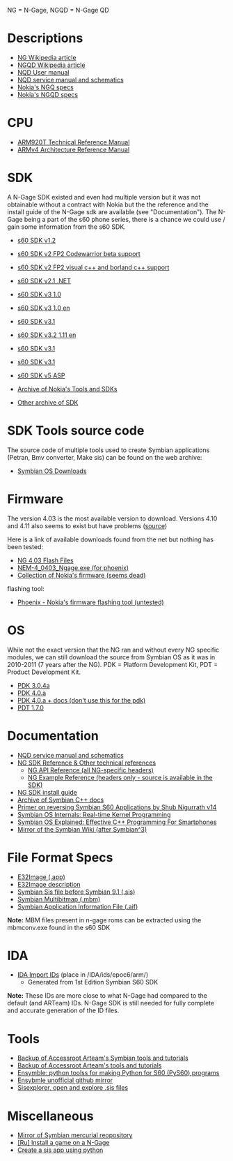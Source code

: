 NG = N-Gage, NGQD = N-Gage QD


# Descriptions

* [NG Wikipedia article](https://en.wikipedia.org/wiki/N-Gage_(device))
* [NGQD Wikipedia article](https://en.wikipedia.org/wiki/N-Gage_QD)
* [NQD User manual](http://www.manualslib.com/manual/112327/Nokia-N-Gage-Qd.html?page=4#manual)
* [NQD service manual and schematics](http://www.cpkb.org/wiki/Nokia_N-Gage_QD_service_manual_and_schematics_download)
* [Nokia's NGQ specs](http://web.archive.org/web/20040604111114/http://www.n-gage.com/en-R1/gamedeck/ngage/techspex/)
* [Nokia's NGQD specs](http://web.archive.org/web/20080115210709/http://www.n-gage.com/en-R1/gamedeck/ngage_qd/techspex/)

# CPU

* [ARM920T Technical Reference Manual](http://infocenter.arm.com/help/index.jsp?topic=/com.arm.doc.ddi0151c/I71066.html) 
* [ARMv4 Architecture Reference Manual](https://www.altera.com/content/dam/altera-www/global/en_US/pdfs/literature/third-party/archives/ddi0100e_arm_arm.pdf)

# SDK

A N-Gage SDK existed and even had multiple version but it was not obtainable without a contract with Nokia but the the reference and the install guide of the N-Gage sdk are available (see "Documentation"). The N-Gage being a part of the s60 phone series, there is a chance we could use / gain some information from the s60 SDK.

* [s60 SDK v1.2](https://mega.nz/#!Tw4V3ILJ!hLaHP33Yt6X2W0wOrIRoHYmBwAtkYWfDIqk5H3Fj6xk)
* [s60 SDK v2 FP2 Codewarrior beta support](https://mega.co.nz/#!dRZC1QDQ!jkjYA5aMv8uPc3H7gR37XLbkD_Istm62skstwzIiPec)
* [s60 SDK v2 FP2 visual c++ and borland c++ support](http://www.mediafire.com/download/6ktbu177ehnfi8m/s60_2nd_fp2_sdk_msb.zip)
* [s60 SDK v2.1 .NET](http://www.mediafire.com/download/87ul661njioxzx7/S60_SDK_2_1_NET.zip)
* [s60 SDK v3 1.0](http://www.mediafire.com/download/kc94rnlrrs1wh90/S60_3rd_SDK_v1.0.zip)
* [s60 SDK v3 1.0 en](http://www.mediafire.com/download/3g3e3ayb3lxqngc/Symbian_3_SDK_v1_0_en.zip)
* [s60 SDK v3.1](http://www.mediafire.com/download/9uc7fjb2ynmxlud/s60v3.1_SDK.zip)
* [s60 SDK v3.2 1.11 en](http://www.mediafire.com/download/ilem6w0xxjm515m/S60_SDK_3.2_v1.1.1_en.zip)
* [s60 SDK v3.1](http://www.mediafire.com/download/9uc7fjb2ynmxlud/s60v3.1_SDK.zip)
* [s60 SDK v3.1](http://www.mediafire.com/download/9uc7fjb2ynmxlud/s60v3.1_SDK.zip)
* [s60 SDK v5 ASP](http://www.mediafire.com/download/mbahmx9nyry45vj/S60_5th_SDK_ASP_v1.0.1.zip)

* [Archive of Nokia's Tools and SDKs](https://www.mediafire.com/folder/79jhy594xb3uk/Symbian_Development)
* [Other archive of SDK](https://www.mediafire.com/?lyq486h09nhq5)

# SDK Tools source code

The source code of multiple tools used to create Symbian applications (Petran, Bmv converter, Make sis) can be found on the web archive:

* [Symbian OS Downloads](http://web.archive.org/web/20040219100337/http://symbianos.org/download/)

# Firmware

The version 4.03 is the most available version to download. Versions 4.10 and 4.11 also seems to exist but have problems ([source](http://my-symbian.com/forum/viewtopic.php?t=19466))

Here is a link of available downloads found from the net but nothing has been tested:

* [NG 4.03 Flash Files](http://www.freeflashfile.com/nokia.php?opt=bm9raWEvRENUNC9OR0FHRS5ORU0tNA%3D%3D)
* [NEM-4_0403_Ngage.exe (for phoenix)](http://www.4shared.com/file/FGyn2kWL/NEM-4_0403_Ngage.html)
* [Collection of Nokia's firmware (seems dead)](http://forum.gsmhosting.com/vbb/6329670-post3.html)

flashing tool:
* [Phoenix - Nokia's firmware flashing tool (untested)](http://www.allmobiletools.net/2014/12/nokia-phoenix-service-software-201415.html)

# OS

While not the exact version that the NG ran and without every NG specific modules, we can still download the source from Symbian OS as it was in 2010-2011 (7 years after the NG). PDK = Platform Development Kit, PDT = Product Development Kit.

* [PDK 3.0.4a](http://akawolf.org/)
* [PDK 4.0.a](http://akawolf.org/)
* [PDK 4.0.a + docs (don't use this for the pdk)](https://sourceforge.net/projects/symbiandump/)
* [PDT 1.7.0](http://akawolf.org/)

# Documentation

* [NQD service manual and schematics](http://www.cpkb.org/wiki/Nokia_N-Gage_QD_service_manual_and_schematics_download)
* [NG SDK Reference & Other technical references](https://techwriter79.wikispaces.com/Nokia)
    - [NG API Reference (all NG-specific headers)](https://techwriter79.wikispaces.com/file/view/Ngage_API_Reference.chm/555671371/Ngage_API_Reference.chm)
    - [NG Example Reference (headers only - source is available in the SDK)](https://techwriter79.wikispaces.com/file/view/Ngage_Examples.chm/555671383/Ngage_Examples.chm)
* [NG SDK install guide](https://techwriter79.wikispaces.com/file/view/NGage_SDK_2.1_Installation_Guide.pdf)
* [Archive of Symbian C++ docs](http://web.archive.org/web/20141028092534/http://developer.nokia.com/community/wiki/Symbian_C%2B%2B)
* [Primer on reversing Symbian S60 Applications by Shub Nigurrath v14](https://mega.nz/#!pIYQxBLQ!dXoXBt2_kjmJ4RHmRDrSreZn9c1U3oTJ-WYbSDbKqu8)
* [Symbian OS Internals: Real-time Kernel Programming](http://citeseerx.ist.psu.edu/viewdoc/download?rep=rep1&type=pdf&doi=10.1.1.168.3691)
* [Symbian OS Explained: Effective C++ Programming For Smartphones](http://g-02.ebooks-it.org/e-books/wiley/Wiley.Symbian.OS.Explained.Jan.2005.ISBN.0470021306.pdf?l=Sj-Kh7qEEUDqkpLqhiMbFQ)
* [Mirror of the Symbian Wiki (after Symbian^3)](https://akawolf.org/wiki/index.php/Main_Page)

# File Format Specs

* [E32Image (.app)](https://web.archive.org/web/20091213034509/http://wiki.forum.nokia.com/index.php/E32Image) 
* [E32Image description](http://web.archive.org/web/20070616175615/http://www.antonypranata.com/articles/e32fileformat.html)
* [Symbian Sis file before Symbian 9.1 (.sis)](http://www.thoukydides.webspace.virginmedia.com/sis.html)
* [Symbian Multibitmap (.mbm)](http://fileformats.archiveteam.org/wiki/EPOC_MBM)
* [Symbian Application Information File (.aif)](http://fileformats.archiveteam.org/wiki/EPOC_AIF)

**Note:** MBM files present in n-gage roms can be extracted using the mbmconv.exe found in the s60 SDK

# IDA
* [IDA Import IDs](https://mega.co.nz/#!QcpngByK!xy-w5KKOhUKvfH49710lwEw0WY3pa-XEv0it0qgvQZI) (place in /IDA/ids/epoc6/arm/)
  - Generated from 1st Edition Symbian S60 SDK

**Note:** These IDs are more close to what N-Gage had compared to the default (and ARTeam) IDs. N-Gage SDK is still needed for fully complete and accurate generation of the ID files.

# Tools

* [Backup of Accessroot Arteam's Symbian tools and tutorials](https://mega.nz/#!j8gQVABI!MOWKcTM61x87IIau0QdFYLeVVjpamCuiyFafR3OFSmI)
* [Backup of Accessroot Arteam's tools and tutorials](https://mega.nz/#!v9ZAGLAQ!TTquoYgJCkWTDmOdxv0AU18x8sOpAKYMJ43-jNG0jbE)
* [Ensymble: python toolss for making Python for S60 (PyS60) programs](https://code.google.com/archive/p/ensymble/)
* [Ensybmle unofficial github mirror](https://github.com/essaic/ensymble/)
* [Sisexplorer, open and explore .sis files](http://www.symbian-toys.com/sisxplorer.aspx)

# Miscellaneous

* [Mirror of Symbian mercurial reopository](http://akawolf.org/oss/)
* [[Ru] Install a game on a N-Gage](http://rutracker.org/forum/viewtopic.php?t=329313)
* [Create a sis app using python](http://www.mobilenin.com/pys60/info_standalone_application.htm)